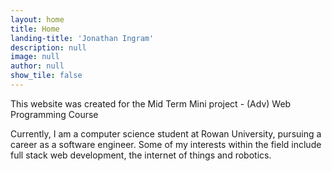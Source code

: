 ```yaml
---
layout: home
title: Home
landing-title: 'Jonathan Ingram'
description: null
image: null
author: null
show_tile: false
---
```

This website was created for the 
Mid Term Mini project  - (Adv) Web Programming Course

Currently, I am a computer science student at Rowan University, pursuing a career as a software engineer. Some of my interests within the field include full stack web development, the internet of things and robotics.